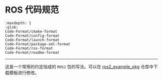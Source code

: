 # ROS 代码规范

```{toctree}
:maxdepth: 1
:glob:
Code-Format/cmake-format
Code-Format/config-format
Code-Format/launch-format
Code-Format/package-xml-format
Code-Format/ros-format
Code-Format/readme-format
```

------

这是一个常用的约定俗成的 `ROS2` 包的写法。可以在 [ros2_example_pkg](https://github.com/Vulcan-YJX/ros2_example_pkg) 仓库中下载模板进行修改。
